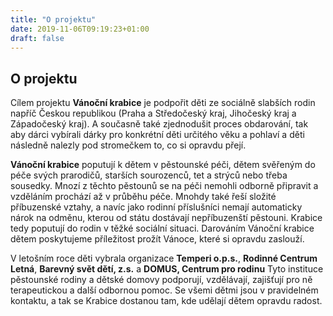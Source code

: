 ```yaml
---
title: "O projektu"
date: 2019-11-06T09:19:23+01:00
draft: false
---
```


## O projektu

Cílem projektu **Vánoční krabice** je podpořit děti ze sociálně slabších rodin napříč Českou republikou (Praha a Středočeský kraj, Jihočeský kraj a Západočeský kraj). A současně také zjednodušit proces obdarování, tak aby dárci vybírali dárky pro konkrétní děti určitého věku a pohlaví a děti následně nalezly pod stromečkem to, co si opravdu přejí.

**Vánoční krabice** poputují k dětem v pěstounské péči, dětem svěřeným do péče svých prarodičů, starších sourozenců, tet a strýců nebo třeba sousedky. Mnozí z těchto pěstounů se na péči nemohli odborně připravit a vzděláním prochází až v průběhu péče. Mnohdy také řeší složité příbuzenské vztahy, a navíc jako rodinní příslušníci nemají automaticky nárok na odměnu, kterou od státu dostávají nepříbuzenští pěstouni. Krabice tedy poputují do rodin v těžké sociální situaci. Darováním Vánoční krabice dětem poskytujeme příležitost prožít Vánoce, které si opravdu zaslouží.

V letošním roce děti vybrala organizace **Temperi o.p.s.**, **Rodinné Centrum Letná**, **Barevný svět dětí, z.s.** a **DOMUS, Centrum pro rodinu** Tyto instituce pěstounské rodiny a dětské domovy podporují, vzdělávají, zajišťují pro ně terapeutickou a další odbornou pomoc. Se všemi dětmi jsou v pravidelném kontaktu, a tak se Krabice dostanou tam, kde udělají dětem opravdu radost.

